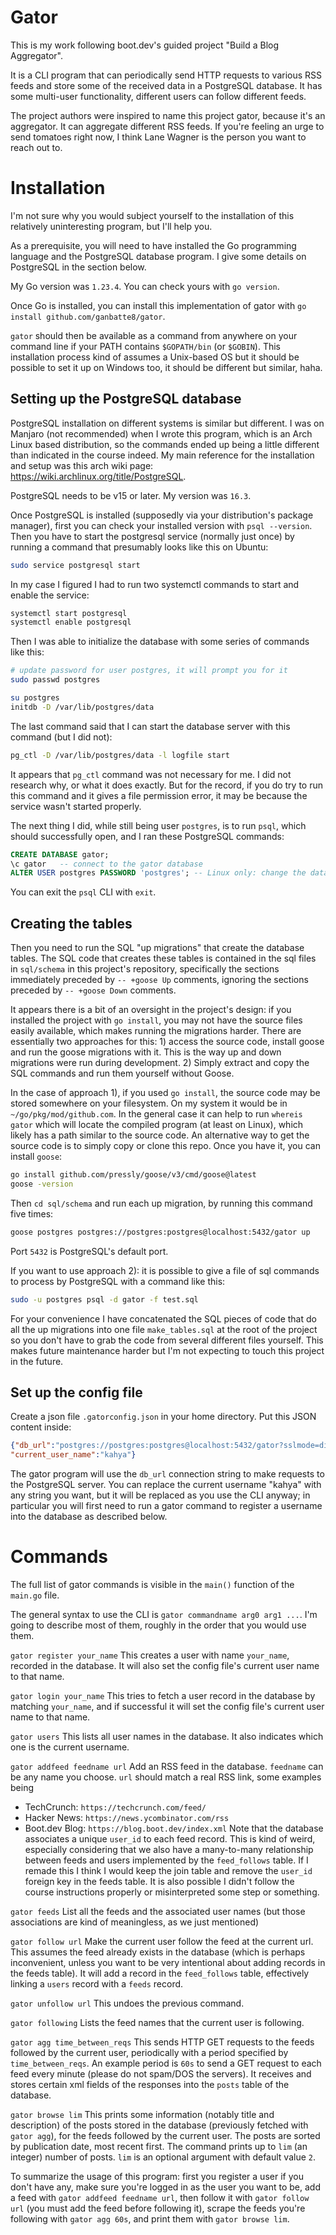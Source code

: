 
# Gator

This is my work following boot.dev's guided project "Build a Blog Aggregator".

It is a CLI program that can periodically send HTTP requests to various RSS feeds
and store some of the received data in a PostgreSQL database.
It has some multi-user functionality, different users can follow different feeds.

The project authors were inspired to name this project gator, because it's an aggregator.
It can aggregate different RSS feeds. If you're feeling an urge to send tomatoes right now, I think Lane Wagner is the person you want to reach out to.

# Installation

I'm not sure why you would subject yourself to the installation of this relatively uninteresting program, but I'll help you.

As a prerequisite, you will need to have installed the Go programming language and the PostgreSQL database program. I give some details on PostgreSQL in the section below.

My Go version was `1.23.4`. You can check yours with `go version`.

Once Go is installed, you can install this implementation of gator with
`go install github.com/ganbatte8/gator`.

`gator` should then be available as a command from anywhere on your command line if your PATH contains `$GOPATH/bin` (or `$GOBIN`). This installation process kind of assumes a Unix-based OS but it should be possible to set it up on Windows too, it should be different but similar, haha.


## Setting up the PostgreSQL database

PostgreSQL installation on different systems is similar but different.
I was on Manjaro (not recommended) when I wrote this program, which is an Arch Linux based distribution,
so the commands ended up being a little different than indicated in the course indeed.
My main reference for the installation and setup was this arch wiki page: https://wiki.archlinux.org/title/PostgreSQL.

PostgreSQL needs to be v15 or later. My version was `16.3`.

Once PostgreSQL is installed (supposedly via your distribution's package manager),
first you can check your installed version with `psql --version`.
Then you have to start the postgresql service (normally just once)
by running a command that presumably looks like this on Ubuntu:
```bash
sudo service postgresql start
```

In my case I figured I had to run two systemctl commands to start and enable the service:
```bash
systemctl start postgresql
systemctl enable postgresql
```

Then I was able to initialize the database with some series of commands like this:
```bash
# update password for user postgres, it will prompt you for it
sudo passwd postgres

su postgres
initdb -D /var/lib/postgres/data
```

The last command said that I can start the database server with this command (but I did not):
```bash
pg_ctl -D /var/lib/postgres/data -l logfile start
```
It appears that `pg_ctl` command was not necessary for me.
I did not research why, or what it does exactly.
But for the record, if you do try to run this command and it gives a file permission error,
it may be because the service wasn't started properly.

The next thing I did, while still being user `postgres`, is to run `psql`, which should successfully open, and I ran these PostgreSQL commands:
```sql
CREATE DATABASE gator;
\c gator   -- connect to the gator database
ALTER USER postgres PASSWORD 'postgres'; -- Linux only: change the database password
```

You can exit the `psql` CLI with `exit`.

## Creating the tables
Then you need to run the SQL "up migrations" that create the database tables.
The SQL code that creates these tables is contained in the sql files in `sql/schema`
in this project's repository, specifically the sections immediately preceded by `-- +goose Up` comments, ignoring the sections preceded by `-- +goose Down` comments.

It appears there is a bit of an oversight in the project's design:
if you installed the project with `go install`, you may not have the source files easily available, which makes running the migrations harder.
There are essentially two approaches for this: 1) access the source code, install goose and run the goose migrations with it. This is the way up and down migrations were run during development. 2) Simply extract and copy the SQL commands and run them yourself without Goose.

In the case of approach 1), if you used `go install`, the source code may be stored somewhere on your filesystem.
On my system it would be in `~/go/pkg/mod/github.com`. In the general case it can help to run `whereis gator` which will locate the compiled program (at least on Linux), which likely has a path similar to the source code. An alternative way to get the source code is to simply copy or clone this repo.
Once you have it, you can install `goose`:
``` bash
go install github.com/pressly/goose/v3/cmd/goose@latest
goose -version
```
Then `cd sql/schema` and run each up migration, by running this command five times:
```bash
goose postgres postgres://postgres:postgres@localhost:5432/gator up
```
Port `5432` is PostgreSQL's default port.

If you want to use approach 2): it is possible to give a file of sql commands to process by PostgreSQL with a command like this:
```bash
sudo -u postgres psql -d gator -f test.sql
```
For your convenience I have concatenated the SQL pieces of code that do all the up migrations into one file `make_tables.sql` at the root of the project so you don't have to grab the code from several different files yourself.
This makes future maintenance harder but I'm not expecting to touch this project in the future.

## Set up the config file
Create a json file `.gatorconfig.json` in your home directory. Put this JSON content inside:
```json
{"db_url":"postgres://postgres:postgres@localhost:5432/gator?sslmode=disable",
"current_user_name":"kahya"}
```
The gator program will use the `db_url` connection string to make requests to the PostgreSQL server. You can replace the current username "kahya" with any string you want, but it will be replaced as you use the CLI anyway; in particular you will first need to run a gator command to register a username into the database as described below.


# Commands

The full list of gator commands is visible in the `main()` function of the `main.go` file.

The general syntax to use the CLI is `gator commandname arg0 arg1 ...`.
I'm going to describe most of them, roughly in the order that you would use them.

`gator register your_name`
This creates a user with name `your_name`, recorded in the database. It will also set the config file's current user name to that name.

`gator login your_name`
This tries to fetch a user record in the database by matching `your_name`, and if successful it will set the config file's current user name to that name.

`gator users`
This lists all user names in the database. It also indicates which one is the current username.

`gator addfeed feedname url`
Add an RSS feed in the database. `feedname` can be any name you choose. `url` should match a real RSS link, some examples being
- TechCrunch: `https://techcrunch.com/feed/`
- Hacker News: `https://news.ycombinator.com/rss`
- Boot.dev Blog: `https://blog.boot.dev/index.xml`
Note that the database associates a unique `user_id` to each feed record.
This is kind of weird, especially considering that we also have a many-to-many relationship between feeds and users implemented by the `feed_follows` table.
If I remade this I think I would keep the join table and remove the `user_id` foreign key in the feeds table. It is also possible I didn't follow the course instructions properly or misinterpreted some step or something.

`gator feeds`
List all the feeds and the associated user names (but those associations are kind of meaningless, as we just mentioned)

`gator follow url`
Make the current user follow the feed at the current url.
This assumes the feed already exists in the database (which is perhaps inconvenient, unless you want to be very intentional about adding records in the feeds table). It will add a record in the `feed_follows` table, effectively linking a `users` record with a `feeds` record.

`gator unfollow url`
This undoes the previous command.

`gator following`
Lists the feed names that the current user is following.

`gator agg time_between_reqs`
This sends HTTP GET requests to the feeds followed by the current user, periodically with a period specified by `time_between_reqs`. An example period is `60s` to send a GET request to each feed every minute (please do not spam/DOS the servers). It receives and stores certain xml fields of the responses into the `posts` table of the database.

`gator browse lim`
This prints some information (notably title and description) of the posts stored in the database (previously fetched with `gator agg`), for the feeds followed by the current user. The posts are sorted by publication date, most recent first. The command prints up to `lim` (an integer) number of posts. `lim` is an optional argument with default value `2`.


To summarize the usage of this program: first you register a user if you don't have any,
make sure you're logged in as the user you want to be,
add a feed with `gator addfeed feedname url`,
then follow it with `gator follow url` (you must add the feed before following it),
scrape the feeds you're following with `gator agg 60s`,
and print them with `gator browse lim`.



